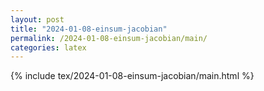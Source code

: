 ```yaml
---
layout: post
title: "2024-01-08-einsum-jacobian"
permalink: /2024-01-08-einsum-jacobian/main/
categories: latex
---
```

{% include tex/2024-01-08-einsum-jacobian/main.html %}
